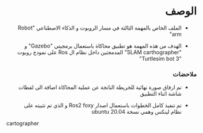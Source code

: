 <h1 dir="rtl"> الوصف </h1>

<div dir="rtl">

- الملف الخاص بالمهمة الثالثة في مسار الروبوت و الذكاء الاصطناعي  "Robot arm"

- الهدف من هذه المهمة هو تطبيق محاكاة باستعمال برمجيتي "Gazebo" و "SLAM carthographer" المدمجتين داخل نظام ال Ros على نمودج روبوت "Turtlesim bot 3"


</div>

<h3 dir="rtl"> ملاحضات </h3>

<div dir="rtl">
  
- تم ارفاق صورة نهائية للخريطة الناتجة عن عملية المحاكاة اضافة الى لقطات شاشة اثناء التطبيق
- تم تنفيذ كامل الخطوات باستعمال اصدار Ros2 foxy و الذي تم تثبيته على نظام لينكس وهمي نسخة ubuntu 20.04

  </div>

cartographer

